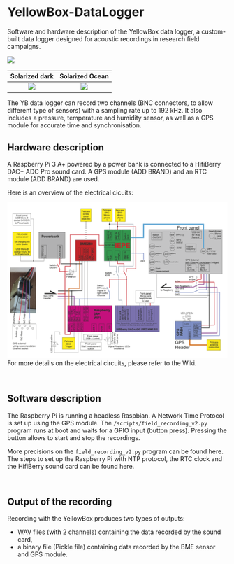 # YellowBox-DataLogger

Software and hardware description of the YellowBox data logger, a custom-built data logger designed for acoustic recordings in research field campaigns.

![](https://github.com/theomouyen/YellowBox-DataLogger/blob/main/figures/YB_pic_1.png?raw=true)

Solarized dark             |  Solarized Ocean
:-------------------------:|:-------------------------:
![](hhttps://github.com/theomouyen/YellowBox-DataLogger/blob/main/figures/YB_pic_3.png?raw=true)  |  ![](https://github.com/theomouyen/YellowBox-DataLogger/blob/main/figures/YB_pic_4.png?raw=true)


The YB data logger can record two channels (BNC connectors, to allow different type of sensors) with a sampling rate up to 192 kHz. It also includes a pressure, temperature and humidity sensor, as well as a GPS module for accurate time and synchronisation.

## Hardware description

A Raspberry Pi 3 A+ powered by a power bank is connected to a HifiBerry DAC+ ADC Pro sound card. A GPS module (ADD BRAND) and an RTC module (ADD BRAND) are used. 

Here is an overview of the electrical cicuits:

![](https://github.com/theomouyen/YellowBox-DataLogger/blob/main/figures/OverviewEnglish.png?raw=true)
For more details on the electrical circuits, please refer to the Wiki.


<br />

## Software description

The Raspberry Pi is running a headless Raspbian. A Network Time Protocol is set up using the GPS module. The `/scripts/field_recording_v2.py` program runs at boot and waits for a GPIO input (button press). Pressing the button allows to start and stop the recordings.

More precisions on the `field_recording_v2.py` program can be found here. The steps to set up the Raspberry Pi with NTP protocol, the RTC clock and the HifiBerry sound card can be found here.


<br />

## Output of the recording

Recording with the YellowBox produces two types of outputs:

- WAV files (with 2 channels) containing the data recorded by the sound card,
- a binary file (Pickle file) containing data recorded by the BME sensor and GPS module.







